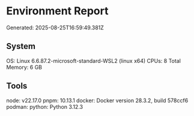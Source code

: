 # Environment Report
Generated: 2025-08-25T16:59:49.381Z

## System
OS: Linux 6.6.87.2-microsoft-standard-WSL2 (linux x64)
CPUs: 8
Total Memory: 6 GB

## Tools
node: v22.17.0
pnpm: 10.13.1
docker: Docker version 28.3.2, build 578ccf6
podman: 
python: Python 3.12.3

